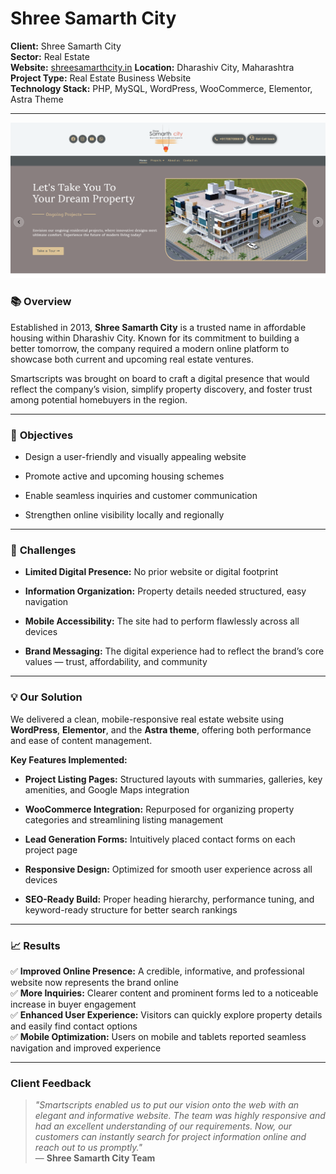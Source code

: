 # Shree Samarth City

**Client:** Shree Samarth City  
**Sector:** Real Estate  
**Website:** [shreesamarthcity.in](https://shreesamarthcity.in)
**Location:** Dharashiv City, Maharashtra  
**Project Type:** Real Estate Business Website  
**Technology Stack:** PHP, MySQL, WordPress, WooCommerce, Elementor, Astra Theme  

---

![Shree Samarth City Homepage](ShreeSamarthCity.png)

### 📚 **Overview**

Established in 2013, **Shree Samarth City** is a trusted name in affordable housing within Dharashiv City. Known for its commitment to building a better tomorrow, the company required a modern online platform to showcase both current and upcoming real estate ventures.

Smartscripts was brought on board to craft a digital presence that would reflect the company’s vision, simplify property discovery, and foster trust among potential homebuyers in the region.

---
### 🎯 **Objectives**

- Design a user-friendly and visually appealing website
    
- Promote active and upcoming housing schemes
    
- Enable seamless inquiries and customer communication
    
- Strengthen online visibility locally and regionally

---
### 🚧 **Challenges**

- **Limited Digital Presence:** No prior website or digital footprint
    
- **Information Organization:** Property details needed structured, easy navigation
    
- **Mobile Accessibility:** The site had to perform flawlessly across all devices
    
- **Brand Messaging:** The digital experience had to reflect the brand’s core values — trust, affordability, and community

---
### 💡 **Our Solution**

We delivered a clean, mobile-responsive real estate website using **WordPress**, **Elementor**, and the **Astra theme**, offering both performance and ease of content management.

 **Key Features Implemented:**

- **Project Listing Pages:** Structured layouts with summaries, galleries, key amenities, and Google Maps integration
    
- **WooCommerce Integration:** Repurposed for organizing property categories and streamlining listing management
    
- **Lead Generation Forms:** Intuitively placed contact forms on each project page
    
- **Responsive Design:** Optimized for smooth user experience across all devices
    
- **SEO-Ready Build:** Proper heading hierarchy, performance tuning, and keyword-ready structure for better search rankings

---
### 📈 **Results**

✅ **Improved Online Presence:** A credible, informative, and professional website now represents the brand online  
✅ **More Inquiries:** Clearer content and prominent forms led to a noticeable increase in buyer engagement  
✅ **Enhanced User Experience:** Visitors can quickly explore property details and easily find contact options  
✅ **Mobile Optimization:** Users on mobile and tablets reported seamless navigation and improved experience

---
### **Client Feedback**

> _"Smartscripts enabled us to put our vision onto the web with an elegant and informative website. The team was highly responsive and had an excellent understanding of our requirements. Now, our customers can instantly search for project information online and reach out to us promptly."_  
> — **Shree Samarth City Team**
